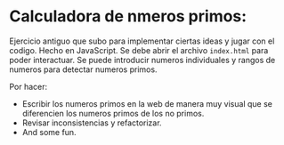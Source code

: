 # Calculadora de nmeros primos:

Ejercicio antiguo que subo para implementar ciertas ideas y jugar con el codigo. Hecho en JavaScript. Se debe abrir el archivo `index.html` para poder interactuar. Se puede introducir numeros individuales y rangos de numeros para detectar numeros primos.

Por hacer:

- Escribir los numeros primos en la web de manera muy visual que se diferencien los numeros primos de los no primos.
- Revisar inconsistencias y refactorizar.
- And some fun.